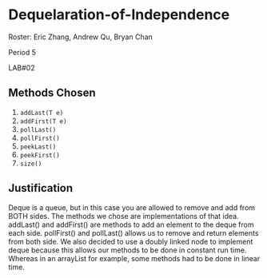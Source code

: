 # Dequelaration-of-Independence
Roster:
Eric Zhang, Andrew Qu, Bryan Chan

Period 5


LAB#02

## Methods Chosen
1. `addLast(T e)`
2. `addFirst(T e)`
3. `pollLast()`
4. `pollFirst()`
5. `peekLast()`
6. `peekFirst()`
7.  `size()`

## Justification
Deque is a queue, but in this case you are allowed to remove and add from BOTH sides.  The methods we chose are implementations of that idea.  addLast() and
addFirst() are methods to add an element to the deque from each side.  pollFirst() and pollLast() allows us to remove and return elements from both side.
We also decided to use a doubly linked node to implement deque because this allows our methods to be done in constant run time.  Whereas in an arrayList for
example, some methods had to be done in linear time.
